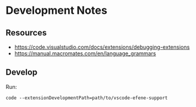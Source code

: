 # Development Notes

## Resources

* https://code.visualstudio.com/docs/extensions/debugging-extensions
* https://manual.macromates.com/en/language_grammars

## Develop

Run:

    code --extensionDevelopmentPath=path/to/vscode-efene-support

